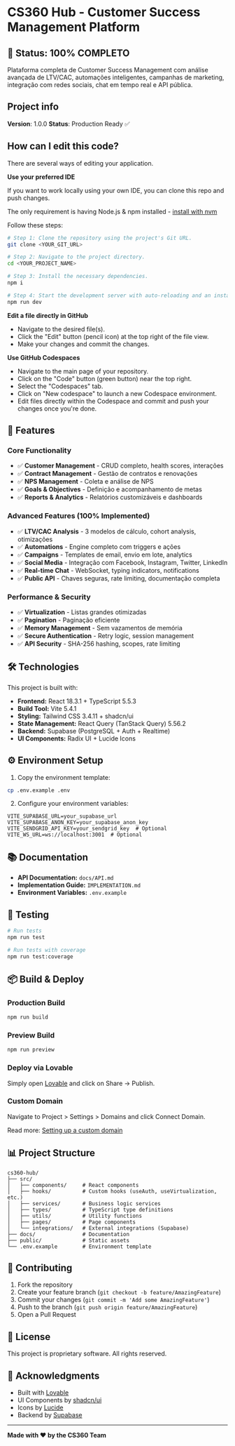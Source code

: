 # CS360 Hub - Customer Success Management Platform

## 🎉 Status: 100% COMPLETO

Plataforma completa de Customer Success Management com análise avançada de LTV/CAC, automações inteligentes, campanhas de marketing, integração com redes sociais, chat em tempo real e API pública.

## Project info

**Version**: 1.0.0
**Status**: Production Ready ✅

## How can I edit this code?

There are several ways of editing your application.

**Use your preferred IDE**

If you want to work locally using your own IDE, you can clone this repo and push changes.

The only requirement is having Node.js & npm installed - [install with nvm](https://github.com/nvm-sh/nvm#installing-and-updating)

Follow these steps:

```sh
# Step 1: Clone the repository using the project's Git URL.
git clone <YOUR_GIT_URL>

# Step 2: Navigate to the project directory.
cd <YOUR_PROJECT_NAME>

# Step 3: Install the necessary dependencies.
npm i

# Step 4: Start the development server with auto-reloading and an instant preview.
npm run dev
```

**Edit a file directly in GitHub**

- Navigate to the desired file(s).
- Click the "Edit" button (pencil icon) at the top right of the file view.
- Make your changes and commit the changes.

**Use GitHub Codespaces**

- Navigate to the main page of your repository.
- Click on the "Code" button (green button) near the top right.
- Select the "Codespaces" tab.
- Click on "New codespace" to launch a new Codespace environment.
- Edit files directly within the Codespace and commit and push your changes once you're done.

## 🚀 Features

### Core Functionality
- ✅ **Customer Management** - CRUD completo, health scores, interações
- ✅ **Contract Management** - Gestão de contratos e renovações
- ✅ **NPS Management** - Coleta e análise de NPS
- ✅ **Goals & Objectives** - Definição e acompanhamento de metas
- ✅ **Reports & Analytics** - Relatórios customizáveis e dashboards

### Advanced Features (100% Implemented)
- ✅ **LTV/CAC Analysis** - 3 modelos de cálculo, cohort analysis, otimizações
- ✅ **Automations** - Engine completo com triggers e ações
- ✅ **Campaigns** - Templates de email, envio em lote, analytics
- ✅ **Social Media** - Integração com Facebook, Instagram, Twitter, LinkedIn
- ✅ **Real-time Chat** - WebSocket, typing indicators, notifications
- ✅ **Public API** - Chaves seguras, rate limiting, documentação completa

### Performance & Security
- ✅ **Virtualization** - Listas grandes otimizadas
- ✅ **Pagination** - Paginação eficiente
- ✅ **Memory Management** - Sem vazamentos de memória
- ✅ **Secure Authentication** - Retry logic, session management
- ✅ **API Security** - SHA-256 hashing, scopes, rate limiting

## 🛠 Technologies

This project is built with:

- **Frontend:** React 18.3.1 + TypeScript 5.5.3
- **Build Tool:** Vite 5.4.1
- **Styling:** Tailwind CSS 3.4.11 + shadcn/ui
- **State Management:** React Query (TanStack Query) 5.56.2
- **Backend:** Supabase (PostgreSQL + Auth + Realtime)
- **UI Components:** Radix UI + Lucide Icons

## ⚙️ Environment Setup

1. Copy the environment template:
```bash
cp .env.example .env
```

2. Configure your environment variables:
```env
VITE_SUPABASE_URL=your_supabase_url
VITE_SUPABASE_ANON_KEY=your_supabase_anon_key
VITE_SENDGRID_API_KEY=your_sendgrid_key  # Optional
VITE_WS_URL=ws://localhost:3001  # Optional
```

## 📚 Documentation

- **API Documentation:** `docs/API.md`
- **Implementation Guide:** `IMPLEMENTATION.md`
- **Environment Variables:** `.env.example`

## 🧪 Testing

```bash
# Run tests
npm run test

# Run tests with coverage
npm run test:coverage
```

## 📦 Build & Deploy

### Production Build
```bash
npm run build
```

### Preview Build
```bash
npm run preview
```

### Deploy via Lovable
Simply open [Lovable](https://lovable.dev/projects/080c74de-b7d4-4a73-b566-738c37d3c8ae) and click on Share -> Publish.

### Custom Domain
Navigate to Project > Settings > Domains and click Connect Domain.

Read more: [Setting up a custom domain](https://docs.lovable.dev/tips-tricks/custom-domain#step-by-step-guide)

## 📊 Project Structure

```
cs360-hub/
├── src/
│   ├── components/     # React components
│   ├── hooks/          # Custom hooks (useAuth, useVirtualization, etc.)
│   ├── services/       # Business logic services
│   ├── types/          # TypeScript type definitions
│   ├── utils/          # Utility functions
│   ├── pages/          # Page components
│   └── integrations/   # External integrations (Supabase)
├── docs/               # Documentation
├── public/             # Static assets
└── .env.example        # Environment template
```

## 🤝 Contributing

1. Fork the repository
2. Create your feature branch (`git checkout -b feature/AmazingFeature`)
3. Commit your changes (`git commit -m 'Add some AmazingFeature'`)
4. Push to the branch (`git push origin feature/AmazingFeature`)
5. Open a Pull Request

## 📄 License

This project is proprietary software. All rights reserved.

## 🙏 Acknowledgments

- Built with [Lovable](https://lovable.dev)
- UI Components by [shadcn/ui](https://ui.shadcn.com)
- Icons by [Lucide](https://lucide.dev)
- Backend by [Supabase](https://supabase.com)

---

**Made with ❤️ by the CS360 Team**
